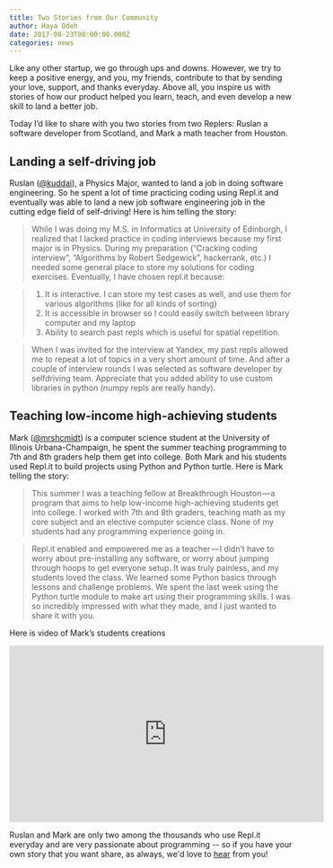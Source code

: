 ```yaml
---
title: Two Stories from Our Community
author: Haya Odeh
date: 2017-08-23T00:00:00.000Z
categories: news
---
```


Like any other startup, we go through ups and downs. However, we try to
keep a positive energy, and you, my friends, contribute to that by sending your love,
support, and thanks everyday. Above all, you inspire us with stories of how
our product helped you learn, teach, and even develop a new skill to land a
better job.

Today I’d like to share with you two stories from two Replers: Ruslan a software
developer from Scotland, and Mark a math teacher from Houston.

## Landing a self-driving job

Ruslan ([@kuddai](https://repl.it/@kuddai)), a Physics Major, wanted to land
a job in doing software engineering. So he spent a lot of time practicing coding
using Repl.it and eventually was able to land a new job software
engineering job in the cutting edge field of self-driving! Here is him telling
the story:

>While I was doing my M.S. in Informatics at University of
>Edinburgh, I realized that I lacked practice in coding interviews because my
>first major is in Physics. During my preparation (“Cracking coding interview”,
>“Algorithms by Robert Sedgewick”, hackerrank, etc.) I needed some general place
>to store my solutions for coding exercises.  Eventually, I have chosen repl.it
>because:

>1. It is interactive. I can store my test cases as well, and use them
>for various algorithms (like for all kinds of sorting)
>2. It is accessible in browser so I could easily switch between library computer and my laptop
>3. Ability to search past repls which is useful for spatial repetition.

>When I was invited for the interview at Yandex, my past repls allowed me to repeat a
>lot of topics in a very short amount of time. And after a couple of interview
>rounds I was selected as software developer by selfdriving team.  Appreciate
>that you added ability to use custom libraries in python (numpy repls are
>really handy).

## Teaching low-income high-achieving students

Mark ([@mrshcmidt](https://repl.it/@mrschmidt)) is a computer science student at
the University of Illinois Urbana-Champaign, he spent the summer teaching
programming to 7th and 8th graders help them get into college. Both Mark and his
students used Repl.it to build projects using Python and Python turtle. Here is
Mark telling the story:

>This summer I was a teaching fellow at Breakthrough Houston — a program that
> aims to help low-income high-achieving students get into college. I worked
> with 7th and 8th graders, teaching math as my core subject and an elective
> computer science class. None of my students had any programming experience
> going in.

> Repl.it enabled and empowered me as a teacher — I didn’t have to
> worry about pre-installing any software, or worry about jumping through hoops
> to get everyone setup. It was truly painless, and my students loved the
> class. We learned some Python basics through lessons and challenge
> problems. We spent the last week using the Python turtle module to make art
> using their programming skills. I was so incredibly impressed with what they
> made, and I just wanted to share it with you.

Here is video of Mark’s students creations

<iframe width="560" height="315" src="https://www.youtube.com/embed/6PAfaBi-jFA" frameborder="0" allowfullscreen></iframe>

Ruslan and Mark are only two among the thousands who use Repl.it everyday and are very
passionate about programming -- so if you have your own story that you want share, as always,
we'd love to [hear](mailto:contact@repl.it) from you!
